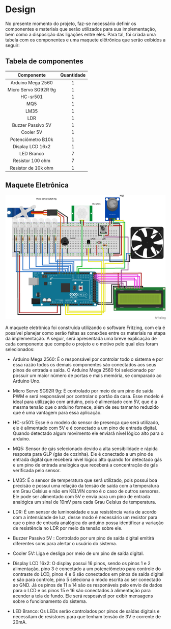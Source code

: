 # Design

No presente momento do projeto, faz-se necessário definir os componentes e materiais que serão utilizados para sua implementação, bem como a disposição das ligações entre eles. Para tal, foi criada uma tabela com os componentes e uma maquete elêtrônica que serão exibidos a seguir:
 
 ## Tabela de componentes
 
Componente | Quantidade 
:-----------:|:-------------:
Arduino Mega 2560 |   1
Micro Servo SG92R 9g |   1
HC-sr501 |   1
MQ5 |   1
LM35 |   1
LDR |   1
Buzzer Passivo 5V |   1
Cooler 5V  |   1
Potenciômetro B10k |   1
Display LCD 16x2 |   1
LED Branco |   7
Resistor 100 ohm |   7
Resistor de 10k ohm |   1

## Maquete Eletrônica

![Maquete_Eletrônica](./Imagens/design.png)

A maquete eletrônica foi construída utilizando o software Fritzing, com ela é possível planejar como serão feitas as conexões entre os materiais na etapa da implementação. A seguir, será apresentada uma breve explicação de cada componente que compõe o projeto e o motivo pelo qual eles foram selecionados:

* Arduino Mega 2560: É o responsável por controlar todo o sistema e por essa razão todos os demais componentes são conectados aos seus pinos de entrada e saída. O Arduino Mega 2560 foi selecionado por possuir um maior número de portas e mais memória, se comparado ao Arduino Uno.

* Micro Servo SG92R 9g: É controlado por meio de um pino de saída PWM e será responsável por controlar o portão da casa. Esse modelo é ideal para utilização com arduino, pois é alimentado com 5V, que é a mesma tensão que o arduino fornece, além de seu tamanho reduzido que é uma vantagem para essa aplicação.

* HC-sr501: Esse é o modelo do sensor de presença que será utilizado, ele é alimentado com 5V e é conectado a um pino de entrada digital. Quando detectado algum movimento ele enviará nível lógico alto para o arduíno.

* MQ5: Sensor de gás selecionado devido a alta sensibilidade e rápida resposta para GLP (gás de cozinha). Ele é conectado a um pino de entrada digital que receberá nível lógico alto quando for detectado gás e um pino de entrada analógica que receberá a concentração de gás verificada pelo sensor.

* LM35: É o sensor de temperatura que será utilizado, pois possui boa precisão e possui uma relação da tensão de saída com a temperatura em Grau Celsius e não em KELVIN como é o caso de outros sensores. Ele pode ser alimentado com 5V e envia para um pino de entrada analógica um sinal de 10mV para cada Grau Celsius de temperatura.

* LDR: É um sensor de luminosidade e sua resistência varia de acordo com a intensidade de luz, desse modo é necessário um resistor para que o pino de entrada analógica do arduino possa identificar a variação de resistência no LDR por meio da tensão sobre ele. 

* Buzzer Passivo 5V : Controlado por um pino de saída digital emitirá diferentes sons para alertar o usuário do sistema.

* Cooler 5V: Liga e desliga por meio de um pino de saída digital.

* Display LCD 16x2: O display possui 16 pinos, sendo os pinos 1 e 2 alimentação, pino 3 é conectado a um potenciômetro para controle do contraste do LCD, pinos 4 e 6 são conectados em pinos de saída digital e são para controle, pino 5 seleciona o modo escrita ao ser conectado ao GND. Já os pinos de 11 a 14 são os responáveis pelo envio de dados para o LCD e os pinos 15 e 16 são conectados à alimentação para acender a tela de fundo. Ele será resposável por exibir mensagens sobre o funcionamento do sistema.  

* LED Branco: Os LEDs serão controlados por pinos de saídas digitais e necessitam de resistores para que tenham tensão de 3V e corrente de 20mA.


